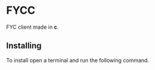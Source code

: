 # FYCC
FYC client made in **c**.

## Installing
To install open a terminal and run the following command.